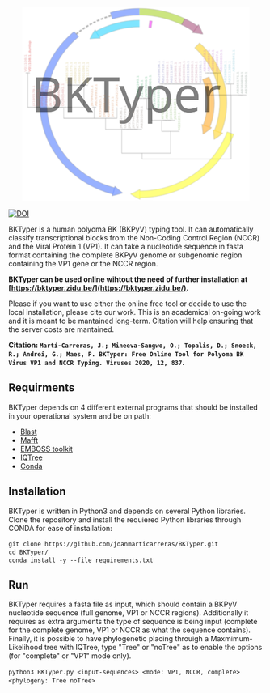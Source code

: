 <p align="center"><img src="media/logo.svg" alt="BKTyper - v.0.1" width="450"></p>

[![DOI](https://zenodo.org/badge/276676925.svg)](https://zenodo.org/badge/latestdoi/276676925)

BKTyper is a human polyoma BK (BKPyV) typing tool. It can automatically classify transcriptional blocks from the Non-Coding Control Region (NCCR) and the Viral Protein 1 (VP1). It can take a nucleotide sequence in fasta format containing the complete BKPyV genome or subgenomic region containing the VP1 gene or the NCCR region. 

**BKTyper can be used online wihtout the need of further installation at [https://bktyper.zidu.be/](https://bktyper.zidu.be/).**

Please if you want to use either the online free tool or decide to use the local installation, please cite our work. This is an academical on-going work and it is meant to be mantained long-term. Citation will help ensuring that the server costs are mantained.

**Citation: `Martí-Carreras, J.; Mineeva-Sangwo, O.; Topalis, D.; Snoeck, R.; Andrei, G.; Maes, P. BKTyper: Free Online Tool for Polyoma BK Virus VP1 and NCCR Typing. Viruses 2020, 12, 837`.**

## Requirments

BKTyper depends on 4 different external programs that should be installed in your operational system and be on path:

- [Blast](https://ftp.ncbi.nlm.nih.gov/blast/executables/blast+/LATEST/)
- [Mafft](https://mafft.cbrc.jp/alignment/software/)
- [EMBOSS toolkit](ftp://emboss.open-bio.org/pub/EMBOSS/)
- [IQTree](http://www.iqtree.org/)
- [Conda](https://anaconda.org/)

## Installation

BKTyper is written in Python3 and depends on several Python libraries. Clone the repository and install the requiered Python libraries through CONDA for ease of installation:

```
git clone https://github.com/joanmarticarreras/BKTyper.git
cd BKTyper/
conda install -y --file requirements.txt
```

## Run

BKTyper requires a fasta file as input, which should contain a BKPyV nucleotide sequence (full genome, VP1 or NCCR regions). Additionally it requires as extra arguments the type of sequence is being input (complete for the complete genome, VP1 or NCCR as what the sequence contains). Finally, it is possible to have phylogenetic placing throuigh a Maxmimum-Likelihood tree with IQTree, type "Tree" or "noTree" as to enable the options (for "complete" or "VP1" mode only).

`python3 BKTyper.py <input-sequences> <mode: VP1, NCCR, complete> <phylogeny: Tree noTree>`
